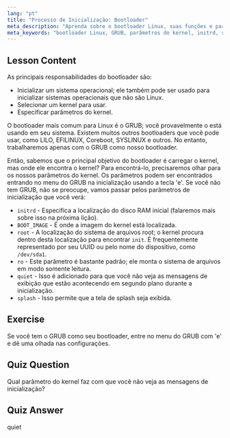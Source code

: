 ```yaml
---
lang: "pt"
title: "Processo de Inicialização: Bootloader"
meta_description: "Aprenda sobre o bootloader Linux, suas funções e parâmetros comuns do kernel como initrd e root. Entenda o GRUB e otimize seu processo de inicialização Linux."
meta_keywords: "bootloader Linux, GRUB, parâmetros do kernel, initrd, sistema de arquivos root, processo de inicialização Linux, tutorial Linux, Linux para iniciantes"
---
```


## Lesson Content

As principais responsabilidades do bootloader são:

- Inicializar um sistema operacional; ele também pode ser usado para inicializar sistemas operacionais que não são Linux.
- Selecionar um kernel para usar.
- Especificar parâmetros do kernel.

O bootloader mais comum para Linux é o GRUB; você provavelmente o está usando em seu sistema. Existem muitos outros bootloaders que você pode usar, como LILO, EFILINUX, Coreboot, SYSLINUX e outros. No entanto, trabalharemos apenas com o GRUB como nosso bootloader.

Então, sabemos que o principal objetivo do bootloader é carregar o kernel, mas onde ele encontra o kernel? Para encontrá-lo, precisaremos olhar para os nossos parâmetros do kernel. Os parâmetros podem ser encontrados entrando no menu do GRUB na inicialização usando a tecla 'e'. Se você não tem GRUB, não se preocupe, vamos passar pelos parâmetros de inicialização que você verá:

- `initrd` - Especifica a localização do disco RAM inicial (falaremos mais sobre isso na próxima lição).
- `BOOT_IMAGE` - É onde a imagem do kernel está localizada.
- `root` - A localização do sistema de arquivos root; o kernel procura dentro desta localização para encontrar `init`. É frequentemente representado por seu UUID ou pelo nome do dispositivo, como `/dev/sda1`.
- `ro` - Este parâmetro é bastante padrão; ele monta o sistema de arquivos em modo somente leitura.
- `quiet` - Isso é adicionado para que você não veja as mensagens de exibição que estão acontecendo em segundo plano durante a inicialização.
- `splash` - Isso permite que a tela de splash seja exibida.

## Exercise

Se você tem o GRUB como seu bootloader, entre no menu do GRUB com 'e' e dê uma olhada nas configurações.

## Quiz Question

Qual parâmetro do kernel faz com que você não veja as mensagens de inicialização?

## Quiz Answer

quiet
